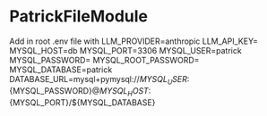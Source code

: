 # PatrickFileModule
Add in root .env file with 
LLM_PROVIDER=anthropic
LLM_API_KEY=
MYSQL_HOST=db
MYSQL_PORT=3306
MYSQL_USER=patrick
MYSQL_PASSWORD=
MYSQL_ROOT_PASSWORD=
MYSQL_DATABASE=patrick
DATABASE_URL=mysql+pymysql://${MYSQL_USER}:${MYSQL_PASSWORD}@${MYSQL_HOST}:${MYSQL_PORT}/${MYSQL_DATABASE}
